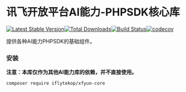 # 讯飞开放平台AI能力-PHPSDK核心库

[![Latest Stable Version](https://poser.pugx.org/iflytekop/xfyun-core/v)](//packagist.org/packages/iflytekop/xfyun-core)[![Total Downloads](https://poser.pugx.org/iflytekop/xfyun-core/downloads)](//packagist.org/packages/iflytekop/xfyun-core)[![Build Status](https://travis-ci.com/iFLYTEK-OP/websdk-php-core.svg?branch=master)](https://travis-ci.com/iFLYTEK-OP/websdk-php-core)[![codecov](https://codecov.io/gh/iFLYTEK-OP/websdk-php-core/branch/master/graph/badge.svg?token=F17Q99V6IH)](https://codecov.io/gh/iFLYTEK-OP/websdk-php-core)

提供各种AI能力PHPSDK的基础组件。

### 安装
**注意：本库仅作为其他AI能力库的依赖，并不直接使用。**
```sh
composer require iflytekop/xfyun-core
```
